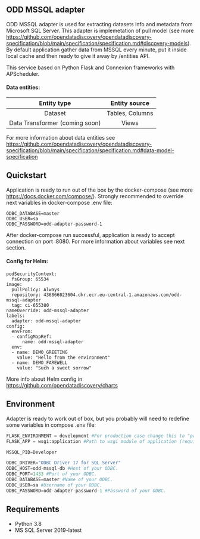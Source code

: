 ## ODD MSSQL adapter

ODD MSSQL adapter is used for extracting datasets info and metadata from Microsoft SQL Server. This adapter is implemetation of pull model (see more https://github.com/opendatadiscovery/opendatadiscovery-specification/blob/main/specification/specification.md#discovery-models). By default application gather data from MSSQL every minute, put it inside local cache and then ready to give it away by /entities API.

This service based on Python Flask and Connexion frameworks with APScheduler.

#### Data entities:
| Entity type | Entity source |
|:----------------:|:---------:|
|Dataset|Tables, Columns|
|Data Transformer (coming soon)|Views|

For more information about data entities see https://github.com/opendatadiscovery/opendatadiscovery-specification/blob/main/specification/specification.md#data-model-specification

## Quickstart
Application is ready to run out of the box by the docker-compose (see more https://docs.docker.com/compose/).
Strongly recommended to override next variables in docker-compose .env file:

```
ODBC_DATABASE=master
ODBC_USER=sa
ODBC_PASSWORD=odd-adapter-password-1
```

After docker-compose run successful, application is ready to accept connection on port :8080. 
For more information about variables see next section.

#### Config for Helm:
```
podSecurityContext:
  fsGroup: 65534
image:
  pullPolicy: Always
  repository: 436866023604.dkr.ecr.eu-central-1.amazonaws.com/odd-mssql-adapter
  tag: ci-655380
nameOverride: odd-mssql-adapter
labels:
  adapter: odd-mssql-adapter
config:
  envFrom:
  - configMapRef:
      name: odd-mssql-adapter
  env:
  - name: DEMO_GREETING
    value: "Hello from the environment"
  - name: DEMO_FAREWELL
    value: "Such a sweet sorrow"
```
More info about Helm config in https://github.com/opendatadiscovery/charts


## Environment
Adapter is ready to work out of box, but you probably will need to redefine some variables in compose .env file:

```Python
FLASK_ENVIRONMENT = development #For production case change this to "production"
FLASK_APP = wsgi:application #Path to wsgi module of application (required by gunicorn)

MSSQL_PID=Developer

ODBC_DRIVER="ODBC Driver 17 for SQL Server"
ODBC_HOST=odd-mssql-db #Host of your ODBC.
ODBC_PORT=1433 #Port of your ODBC.
ODBC_DATABASE=master #Name of your ODBC.
ODBC_USER=sa #Username of your ODBC.
ODBC_PASSWORD=odd-adapter-password-1 #Password of your ODBC.
```

## Requirements
- Python 3.8
- MS SQL Server 2019-latest
